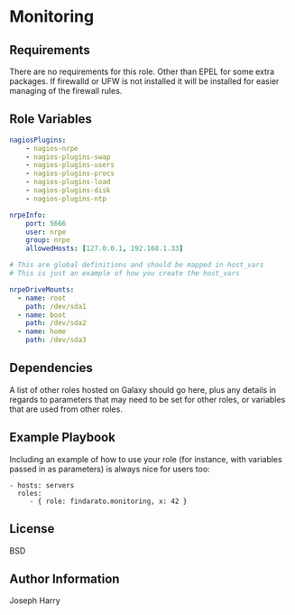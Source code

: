 # Monitoring

## Requirements

There are no requirements for this role. Other than EPEL for some extra packages. If firewalld or UFW is not installed it will be installed for easier managing of the firewall rules.

## Role Variables

```yml
nagiosPlugins:
    - nagios-nrpe
    - nagios-plugins-swap
    - nagios-plugins-users
    - nagios-plugins-procs
    - nagios-plugins-load
    - nagios-plugins-disk
    - nagios-plugins-ntp

nrpeInfo:
    port: 5666
    user: nrpe
    group: nrpe
    allowedHosts: [127.0.0.1, 192.168.1.33]

# This are global definitions and should be mapped in host_vars
# This is just an example of how you create the host_vars

nrpeDriveMounts:
  - name: root
    path: /dev/sda1
  - name: boot
    path: /dev/sda2
  - name: home
    path: /dev/sda3
```

## Dependencies

A list of other roles hosted on Galaxy should go here, plus any details in regards to parameters that may need to be set for other roles, or variables that are used from other roles.

## Example Playbook

Including an example of how to use your role (for instance, with variables passed in as parameters) is always nice for users too:

```
- hosts: servers
  roles:
     - { role: findarato.monitoring, x: 42 }
```

## License

BSD

## Author Information

Joseph Harry
